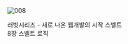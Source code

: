 ![008](https://github.com/user-attachments/assets/2d188c10-bb39-4405-b82c-f86d729efee8)

러빗시리즈 - 새로 나온 웹개발의 시작 스벨트<br>
8장 스벨트 로직
